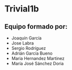 # Trivial1b
## Equipo formado por: 

* Joaquín García
* Jose Labra
* Sergio Rodríguez
* Adrián García Bueno
* Maria Hernandez Martinez
* María José Sánchez Doria
